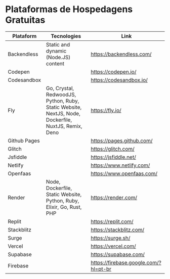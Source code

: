 # Plataformas de Hospedagens Gratuitas

| Plataform  | Tecnologies | Link |
| ------------- | ------------- | ------------- |
| Backendless | Static and dynamic (Node.JS) content | https://backendless.com/ |
| Codepen | | https://codepen.io/ |
| Codesandbox | | https://codesandbox.io/ |
| Fly  | Go, Crystal, RedwoodJS, Python, Ruby, Static Website, NextJS, Node, Dockerfile, NuxtJS, Remix, Deno | https://fly.io/ |
| Github Pages | | https://pages.github.com/ |
| Glitch | | https://glitch.com/|
| Jsfiddle | | https://jsfiddle.net/ |
| Netlify | | https://www.netlify.com/ |
| Openfaas | | https://www.openfaas.com/ |
| Render  | Node, Dockerfile, Static Website, Python, Ruby, Elixir, Go, Rust, PHP | https://render.com/ |
| Replit | | https://replit.com/ |
| Stackblitz | | https://stackblitz.com/ |
| Surge | | https://surge.sh/ |
| Vercel | | https://vercel.com/ |
| Supabase | | https://supabase.com/ |
| Firebase | | https://firebase.google.com/?hl=pt-br |
